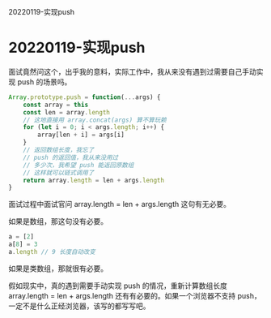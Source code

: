 20220119-实现push

# 20220119-实现push

面试竟然问这个，出乎我的意料，实际工作中，我从来没有遇到过需要自己手动实现 push 的场景吗。

```JavaScript
Array.prototype.push = function(...args) {
	const array = this
	const len = array.length
	// 这地直接用 array.concat(args) 算不算玩赖
	for (let i = 0; i < args.length; i++) {
		array[len + i] = args[i]
	}
	// 返回数组长度，我忘了
	// push 的返回值，我从来没用过
	// 多少次，我希望 push 能返回原数组
	// 这样就可以链式调用了
	return array.length = len + args.length
}
```

面试过程中面试官问 array.length = len + args.length 这句有无必要。

如果是数组，那这句没有必要。

```JavaScript
a = [2]
a[8] = 3
a.length // 9 长度自动改变
```

如果是类数组，那就很有必要。

假如现实中，真的遇到需要手动实现 push 的情况，重新计算数组长度 array.length = len + args.length 还有有必要的。如果一个浏览器不支持 push，一定不是什么正经浏览器，该写的都写写吧。






























